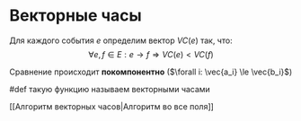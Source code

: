 # Векторные часы

Для каждого события $e$ определим вектор $VC(e)$ так, что:
$$\forall e,f \in E: e \rightarrow f \Rightarrow VC(e) < VC(f)$$ 

Сравнение происходит **покомпонентно** ($\forall i: \vec{a_i} \le \vec{b_i}$)

#def такую функцию называем векторными часами

[[Алгоритм векторных часов|Алгоритм во все поля]]